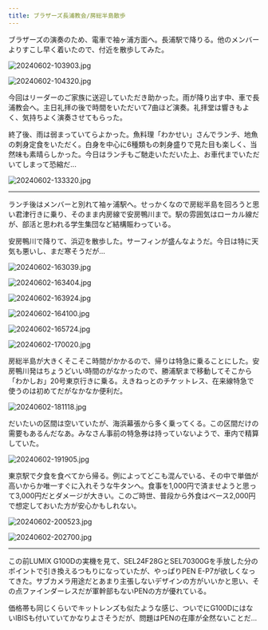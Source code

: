 ```yaml
---
title: ブラザーズ長浦教会/房総半島散歩
---
```


ブラザーズの演奏のため、電車で袖ヶ浦方面へ。長浦駅で降りる。他のメンバーよりすこし早く着いたので、付近を散歩してみた。

![20240602-103903.jpg](https://ceshmina-photos.s3.ap-northeast-1.amazonaws.com/medium/202406/20240602-103903.jpg)

![20240602-104320.jpg](https://ceshmina-photos.s3.ap-northeast-1.amazonaws.com/medium/202406/20240602-104320.jpg)

今回はリーダーのご家族に送迎していただき助かった。雨が降り出す中、車で長浦教会へ。主日礼拝の後で時間をいただいて7曲ほど演奏。礼拝堂は響きもよく、気持ちよく演奏させてもらった。

終了後、雨は弱まっていてらよかった。魚料理「わかせい」さんでランチ、地魚の刺身定食をいただく。白身を中心に6種類もの刺身盛りで見た目も楽しく、当然味も素晴らしかった。今日はランチもご馳走いただいた上、お車代までいただいてしまって恐縮だ...

![20240602-133320.jpg](https://ceshmina-photos.s3.ap-northeast-1.amazonaws.com/medium/202406/20240602-133320.jpg)

---

ランチ後はメンバーと別れて袖ヶ浦駅へ。せっかくなので房総半島を回ろうと思い君津行きに乗り、そのまま内房線で安房鴨川まで。駅の雰囲気はローカル線だが、部活と思われる学生集団など結構賑わっている。

安房鴨川で降りて、浜辺を散歩した。サーフィンが盛んなようだ。今日は特に天気も悪いし、まだ寒そうだが...

![20240602-163039.jpg](https://ceshmina-photos.s3.ap-northeast-1.amazonaws.com/medium/202406/20240602-163039.jpg)

![20240602-163404.jpg](https://ceshmina-photos.s3.ap-northeast-1.amazonaws.com/medium/202406/20240602-163404.jpg)

![20240602-163924.jpg](https://ceshmina-photos.s3.ap-northeast-1.amazonaws.com/medium/202406/20240602-163924.jpg)

![20240602-164100.jpg](https://ceshmina-photos.s3.ap-northeast-1.amazonaws.com/medium/202406/20240602-164100.jpg)

![20240602-165724.jpg](https://ceshmina-photos.s3.ap-northeast-1.amazonaws.com/medium/202406/20240602-165724.jpg)

![20240602-170020.jpg](https://ceshmina-photos.s3.ap-northeast-1.amazonaws.com/medium/202406/20240602-170020.jpg)

房総半島が大きくそこそこ時間がかかるので、帰りは特急に乗ることにした。安房鴨川発はちょうどいい時間のがなかったので、勝浦駅まで移動してそこから「わかしお」20号東京行きに乗る。えきねっとのチケットレス、在来線特急で使うのは初めてだがなかなか便利だ。

![20240602-181118.jpg](https://ceshmina-photos.s3.ap-northeast-1.amazonaws.com/medium/202406/20240602-181118.jpg "せっかくレトロラベルのファンタを買ったのに、レトロじゃない方を向けてしまった")

だいたいの区間は空いていたが、海浜幕張から多く乗ってくる。この区間だけの需要もあるんだなあ。みなさん事前の特急券は持っていないようで、車内で精算していた。

![20240602-191905.jpg](https://ceshmina-photos.s3.ap-northeast-1.amazonaws.com/medium/202406/20240602-191905.jpg)

東京駅で夕食を食べてから帰る。例によってどこも混んでいる、その中で単価が高いからか唯一すぐに入れそうな牛タンへ。食事を1,000円で済ませようと思って3,000円だとダメージが大きい。このご時世、普段から外食はベース2,000円で想定しておいた方が安心かもしれない。

![20240602-200523.jpg](https://ceshmina-photos.s3.ap-northeast-1.amazonaws.com/medium/202406/20240602-200523.jpg)

![20240602-202700.jpg](https://ceshmina-photos.s3.ap-northeast-1.amazonaws.com/medium/202406/20240602-202700.jpg)

---

この前LUMIX G100Dの実機を見て、SEL24F28GとSEL70300Gを手放した分のポイントで引き換えるつもりになっていたが、やっぱりPEN E-P7が欲しくなってきた。サブカメラ用途だとあまり主張しないデザインの方がいいかと思い、その点ファインダーレスだが軍幹部もないPENの方が優れている。

価格帯も同じくらいでキットレンズも似たような感じ、ついでにG100DにはないIBISも付いていてかなりよさそうだが、問題はPENの在庫が全然ないことだ...
